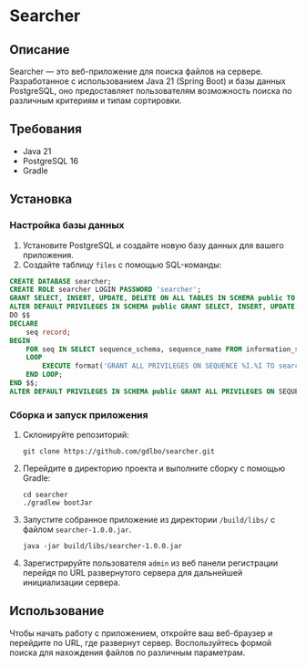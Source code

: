 # Searcher

## Описание
Searcher — это веб-приложение для поиска файлов на сервере. Разработанное с использованием Java 21 (Spring Boot) и базы данных PostgreSQL, оно предоставляет пользователям возможность поиска по различным критериям и типам сортировки.

## Требования
- Java 21
- PostgreSQL 16
- Gradle

## Установка

### Настройка базы данных
1. Установите PostgreSQL и создайте новую базу данных для вашего приложения.
2. Создайте таблицу `files` с помощью SQL-команды:
```sql
CREATE DATABASE searcher;
CREATE ROLE searcher LOGIN PASSWORD 'searcher';
GRANT SELECT, INSERT, UPDATE, DELETE ON ALL TABLES IN SCHEMA public TO searcher;
ALTER DEFAULT PRIVILEGES IN SCHEMA public GRANT SELECT, INSERT, UPDATE, DELETE ON TABLES TO searcher;
DO $$
DECLARE
    seq record;
BEGIN
    FOR seq IN SELECT sequence_schema, sequence_name FROM information_schema.sequences WHERE sequence_schema = 'public'
    LOOP
        EXECUTE format('GRANT ALL PRIVILEGES ON SEQUENCE %I.%I TO searcher;', seq.sequence_schema, seq.sequence_name);
    END LOOP;
END $$;
ALTER DEFAULT PRIVILEGES IN SCHEMA public GRANT ALL PRIVILEGES ON SEQUENCES TO searcher;
```

### Сборка и запуск приложения
1. Склонируйте репозиторий:
   ```
   git clone https://github.com/gdlbo/searcher.git
   ```
2. Перейдите в директорию проекта и выполните сборку с помощью Gradle:
   ```
   cd searcher
   ./gradlew bootJar
   ```
3. Запустите собранное приложение из директории `/build/libs/` с файлом `searcher-1.0.0.jar`.
   ```
   java -jar build/libs/searcher-1.0.0.jar
   ```
4. Зарегистрируйте пользователя `admin` из веб панели регистрации перейдя по URL развернутого сервера для дальнейшей инициализации сервера.

## Использование
Чтобы начать работу с приложением, откройте ваш веб-браузер и перейдите по URL, где развернут сервер. Воспользуйтесь формой поиска для нахождения файлов по различным параметрам.